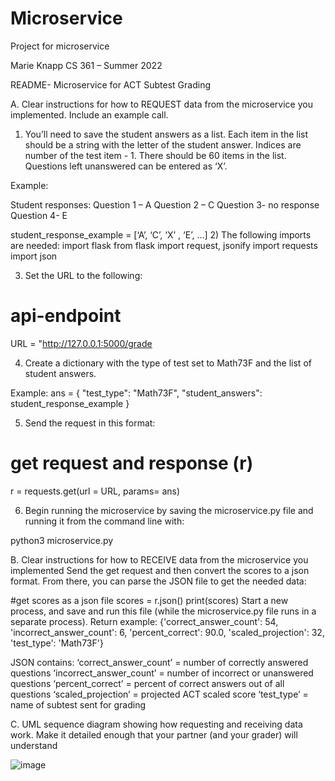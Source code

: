 # Microservice
Project for microservice

Marie Knapp
CS 361 – Summer 2022


README- Microservice for ACT Subtest Grading

A.	Clear instructions for how to REQUEST data from the microservice you implemented. Include an example call.

1)	You’ll need to save the student answers as a list.  Each item in the list should be a string with the letter of the student answer.  Indices are number of the test item - 1.  There should be 60 items in the list.  Questions left unanswered can be entered as ‘X’.

Example:

Student responses:
Question 1 – A
Question 2 – C
Question 3- no response
Question 4- E

student_response_example = [‘A’,  ‘C’,  ‘X’ , ‘E’, …] 
2)	The following imports are needed:
import flask
from flask import request, jsonify
import requests
import json

3)	Set the URL to the following:
# api-endpoint
URL = "http://127.0.0.1:5000/grade

4)	Create a dictionary with the type of test set to Math73F and the list of student answers.

Example:
ans = {
    "test_type": "Math73F",
    "student_answers": student_response_example
    }

5)	Send the request in this format:
# get request and response (r)
r = requests.get(url = URL, params= ans)
  

6)	Begin running the microservice by saving the microservice.py file and running it from the command line with:

python3  microservice.py

B.	Clear instructions for how to RECEIVE data from the microservice you implemented
Send the get request and then convert the scores to a json format.  From there, you can parse the JSON file to get the needed data:

#get scores as a json file
scores = r.json()
print(scores)
Start a new process, and save and run this file (while the microservice.py file runs in a separate process). 
Return example:
{'correct_answer_count': 54, 'incorrect_answer_count': 6, 'percent_correct': 90.0, 'scaled_projection': 32, 'test_type': 'Math73F'}

JSON contains:
‘correct_answer_count’ = number of correctly answered questions
‘incorrect_answer_count’ = number of incorrect or unanswered questions
‘percent_correct’ = percent of correct answers out of all questions
‘scaled_projection’ = projected ACT scaled score
‘test_type’ = name of subtest sent for grading

C.	UML sequence diagram showing how requesting and receiving data work. Make it detailed enough that your partner (and your grader) will understand


![image](https://user-images.githubusercontent.com/2553846/180666405-d2030dc6-dd50-4f90-87f6-4e90b0b8fcf1.png)
